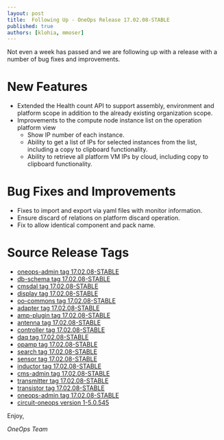 ```yaml
---
layout: post
title:  Following Up - OneOps Release 17.02.08-STABLE
published: true
authors: [klohia, mmoser]
---
```


Not even a week has passed and we are following up with a release with a number of bug fixes and improvements.

<!--more-->

# New Features

* Extended the Health count API to support assembly, environment and platform scope in addition to the already existing organization scope.
* Improvements to the compute node instance list on the operation platform view
    * Show IP number of each instance.
    * Ability to get a list of IPs for selected instances from the list, including a copy to clipboard functionality.
    * Ability to retrieve  all platform VM IPs by cloud, including copy to clipboard functionality.

# Bug Fixes and Improvements

* Fixes to import and export via yaml files with monitor information.
* Ensure discard of relations on platform discard operation.
* Fix to allow identical component and pack name.

# Source Release Tags

- [oneops-admin tag 17.02.08-STABLE](https://github.com/oneops/oneops-admin/tree/17.02.08-STABLE)
- [db-schema tag 17.02.08-STABLE](https://github.com/oneops/db-schema/tree/17.02.08-STABLE)
- [cmsdal tag 17.02.08-STABLE](https://github.com/oneops/cmsdal/tree/17.02.08-STABLE)
- [display tag 17.02.08-STABLE](https://github.com/oneops/display/tree/17.02.08-STABLE)
- [oo-commons tag 17.02.08-STABLE](https://github.com/oneops/oo-commons/tree/17.02.08-STABLE)
- [adapter tag 17.02.08-STABLE](https://github.com/oneops/adapter/tree/17.02.08-STABLE)
- [amp-plugin tag 17.02.08-STABLE](https://github.com/oneops/amq-plugin/tree/17.02.08-STABLE)
- [antenna tag 17.02.08-STABLE](https://github.com/oneops/antenna/tree/17.02.08-STABLE)
- [controller tag 17.02.08-STABLE](https://github.com/oneops/controller/tree/17.02.08-STABLE)
- [daq tag 17.02.08-STABLE](https://github.com/oneops/daq/tree/17.02.08-STABLE)
- [opamp tag 17.02.08-STABLE](https://github.com/oneops/opamp/tree/17.02.08-STABLE)
- [search tag 17.02.08-STABLE](https://github.com/oneops/search/tree/17.02.08-STABLE)
- [sensor tag 17.02.08-STABLE](https://github.com/oneops/sensor/tree/17.02.08-STABLE)
- [inductor tag 17.02.08-STABLE](https://github.com/oneops/inductor/tree/17.02.08-STABLE)
- [cms-admin tag 17.02.08-STABLE](https://github.com/oneops/cms-admin/tree/17.02.08-STABLE)
- [transmitter tag 17.02.08-STABLE](https://github.com/oneops/transmitter/tree/17.02.08-STABLE)
- [transistor tag 17.02.08-STABLE](https://github.com/oneops/transistor/tree/17.02.08-STABLE)
- [oneops-admin tag 17.02.08-STABLE](https://github.com/oneops/oneops-admin/tree/17.02.08-STABLE)
- [circuit-oneops version 1-5.0.545](https://github.com/oneops/circuit-oneops-1/releases/tag/circuit-oneops-1-5.0.545)

Enjoy,

_OneOps Team_
